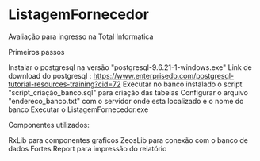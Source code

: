 # ListagemFornecedor
 Avaliação para ingresso na Total Informatica
 
 Primeiros passos
 
 Instalar o postgresql na versão "postgresql-9.6.21-1-windows.exe"
 Link de download do postgresql : https://www.enterprisedb.com/postgresql-tutorial-resources-training?cid=72
 Executar no banco instalado o script "script_criação_banco.sql" para criação das tabelas
 Configurar o arquivo "endereco_banco.txt" com o servidor onde esta localizado e o nome do banco
 Executar o ListagemFornecedor.exe
 
 Componentes utilizados:
 
 RxLib para componentes graficos
 ZeosLib para conexão com o banco de dados
 Fortes Report para impressão do relatório